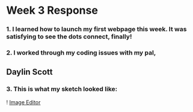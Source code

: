 # Week 3 Response
### 1. I learned how to launch my first webpage this week. It was satisfying to see the dots connect, finally!

### 2. I worked through my coding issues with my pal,
## Daylin Scott
### 3. This is what my sketch looked like: 
! [Image Editor](Foster_MarkupHW3.png)

